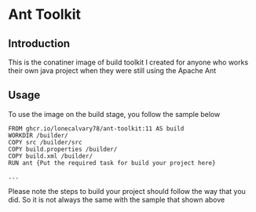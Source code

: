 # Ant Toolkit
## Introduction
This is the conatiner image of build toolkit I created for anyone who works their own java project when they were still using the Apache Ant

## Usage
To use the image on the build stage, you follow the sample below
```docker
FROM ghcr.io/lonecalvary78/ant-toolkit:11 AS build
WORKDIR /builder/
COPY src /builder/src
COPY build.properties /builder/
COPY build.xml /builder/
RUN ant {Put the required task for build your project here} 

...

```

Please note the steps to build your project should follow the way that you did. So it is not always the same with the sample that shown above 

